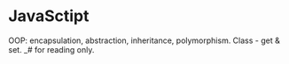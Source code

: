 # JavaSctipt
OOP: encapsulation, abstraction, inheritance, polymorphism. Class - get &amp; set. _# for reading only.
